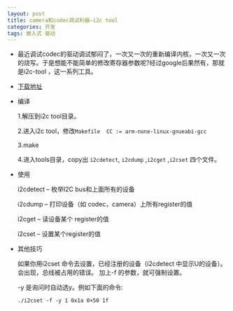 ```yaml
---
layout: post
title: camera和codec调试利器–i2c tool
categories: 开发
tags: 嵌入式 驱动
---
```


- 最近调试codec的驱动调试郁闷了，一次又一次的重新编译内核，一次又一次的烧写。于是想能不能简单的修改寄存器参数呢?经过google后果然有，那就是i2c-tool ，这一系列工具。

- [下载地址](http://dl.lm-sensors.org/i2c-tools/releases/)


- 编译
    
    1.解压到i2c tool目录。
    
    2.进入i2c tool，修改`Makefile  CC := arm-none-linux-gnueabi-gcc`
    
    3.make
    
    4.进入tools目录，copy出 `i2cdetect`, `i2cdump` ,`i2cget` ,`i2cset` 四个文件。

- 使用

    i2cdetect – 枚举I2C bus和上面所有的设备
    
    i2cdump – 打印设备（如 codec，camera）上所有register的值
    
    i2cget – 读设备某个 register的值
    
    i2cset –  设置某个register的值
    
- 其他技巧

    如果你用i2cset 命令去设置，已经注册的设备（i2cdetect 中显示U的设备）。会出现，总线被占用的错误。 加上-f 的参数，就可强制设置。
    
    -y 是询问时自动选y。例如下面的命令:
    
    `./i2cset -f -y 1 0x1a 0×50 1f`
